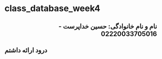 # class_database_week4
<h2 dir="rtl">نام و نام خانوادگی: حسین خداپرست - 02220033705016</h2>

<h2>درود ارائه داشتم</h2>
